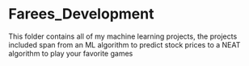 # Farees_Development

This folder contains all of my machine learning projects, the projects included span from an ML algorithm to predict stock prices to a NEAT algorithm to play your favorite games
